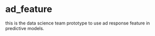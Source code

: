 ad_feature
==========
this is the data science team prototype to use ad response feature in predictive models.
